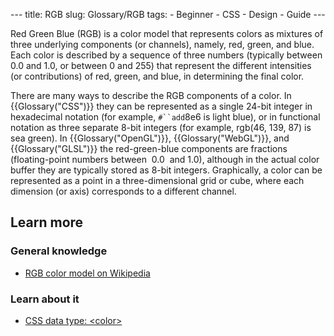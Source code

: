 --- title: RGB slug: Glossary/RGB tags: - Beginner - CSS - Design - Guide ---

Red Green Blue (RGB) is a color model that represents colors as mixtures of three underlying components (or channels), namely, red, green, and blue. Each color is described by a sequence of three numbers (typically between 0.0 and 1.0, or between 0 and 255) that represent the different intensities (or contributions) of red, green, and blue, in determining the final color.

There are many ways to describe the RGB components of a color. In {{Glossary("CSS")}} they can be represented as a single 24-bit integer in hexadecimal notation (for example, `#``add`8e6 is light blue), or in functional notation as three separate 8-bit integers (for example, rgb(46, 139, 87) is sea green). In {{Glossary("OpenGL")}}, {{Glossary("WebGL")}}, and {{Glossary("GLSL")}} the red-green-blue components are fractions (floating-point numbers between  0.0  and 1.0), although in the actual color buffer they are typically stored as 8-bit integers. Graphically, a color can be represented as a point in a three-dimensional grid or cube, where each dimension (or axis) corresponds to a different channel.

Learn more
----------

### General knowledge

-   [RGB color model on Wikipedia](https://en.wikipedia.org/wiki/RGB_color_model)

### Learn about it

-   [CSS data type: &lt;color&gt;](/en-US/docs/Web/CSS/color_value)

